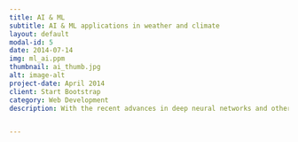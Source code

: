```yaml
---
title: AI & ML
subtitle: AI & ML applications in weather and climate
layout: default
modal-id: 5
date: 2014-07-14
img: ml_ai.ppm
thumbnail: ai_thumb.jpg
alt: image-alt
project-date: April 2014
client: Start Bootstrap
category: Web Development
description: With the recent advances in deep neural networks and other related machine learning techniques, statistical empirical prediction is firmly back in vogue. This raises a number of questions. Will the methods of artificial intelligence replace numerical models? Or, failing that, can they be used to supplement or enhance numerical models?


---
```

